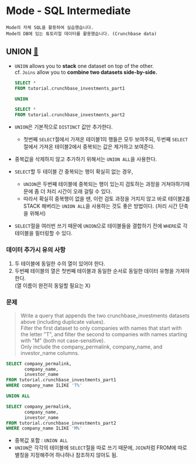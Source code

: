 # Mode - SQL Intermediate
```
Mode의 자체 SQL을 활용하여 실습했습니다.
Mode의 DB에 있는 튜토리얼 데이터를 활용했습니다. (Crunchbase data)
```
## UNION [🔗](https://mode.com/sql-tutorial/sql-union/)
- `UNION` allows you to **stack** one dataset on top of the other.
  <br>cf. `Joins` allow you to **combine two datasets side-by-side.**
  ```sql
  SELECT *
  FROM tutorial.crunchbase_investments_part1
  
  UNION

  SELECT *
  FROM tutorial.crunchbase_investments_part2
  ```
  
- `UNION`은 기본적으로 `DISTINCT` 값만 추가한다.
  - 첫번째 `SELECT`절에서 가져온 테이블1의 행들은 모두 보여주되, 두번째 `SELECT`절에서 가져온 테이블2에서 중복되는 값은 제거하고 보여준다.
- 중복값을 삭제하지 않고 추가하기 위해서는 `UNION ALL`을 사용한다.
- `SELECT`할 두 테이블 간 중복되는 행이 확실히 없는 경우, 
  - `UNION`은 두번째 테이블에 중복되는 행이 있는지 검토하는 과정을 거쳐야하기때문에 좀 더 처리 시간이 오래 걸릴 수 있다.
  - 따라서 확실히 중복행이 없을 땐, 이런 검토 과정을 거치지 않고 바로 테이블2를 STACK 해버리는 `UNION ALL`을 사용하는 것도 좋은 방법이다. (처리 시간 단축을 위해서)
- `SELECT`절을 여러번 쓰기 때문에 `UNION`으로 테이블들을 결합하기 전에 `WHERE`로 각 테이블을 필터링할 수 있다.


### 데이터 추가시 유의 사항
1. 두 테이블에 동일한 수의 열이 있어야 한다.
2. 두번째 테이블의 열은 첫번째 테이블과 동일한 순서로 동일한 데이터 유형을 가져야 한다. <br>(열 이름이 완전히 동일할 필요는 X)

### 문제
> Write a query that appends the two crunchbase_investments datasets above (including duplicate values). <br> Filter the first dataset to only companies with names that start with the letter "T", and filter the second to companies with names starting with "M" (both not case-sensitive). <br> Only include the company_permalink, company_name, and investor_name columns.

```sql
SELECT company_permalink, 
       company_name,
       investor_name
FROM tutorial.crunchbase_investments_part1 
WHERE company_name ILIKE 'T%'

UNION ALL

SELECT company_permalink,
       company_name, 
       investor_name
FROM tutorial.crunchbase_investments_part2
WHERE company_name ILIKE 'M%'
```
- 중복값 포함 : `UNION ALL`
-  `UNION`은 각각의 테이블에 `SELECT`절을 따로 쓰기 때문에, `JOIN`처럼 FROM에 따로 별칭을 지정해주어 하나하나 참조하지 않아도 됨.


